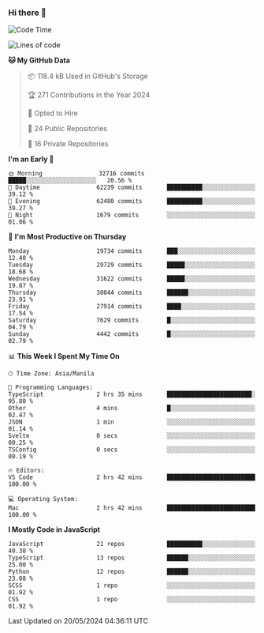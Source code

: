 ### Hi there 👋

<!--START_SECTION:waka-->
![Code Time](http://img.shields.io/badge/Code%20Time-719%20hrs%2031%20mins-blue)

![Lines of code](https://img.shields.io/badge/From%20Hello%20World%20I%27ve%20Written-64.2%20million%20lines%20of%20code-blue)

**🐱 My GitHub Data** 

> 📦 118.4 kB Used in GitHub's Storage 
 > 
> 🏆 271 Contributions in the Year 2024
 > 
> 💼 Opted to Hire
 > 
> 📜 24 Public Repositories 
 > 
> 🔑 16 Private Repositories 
 > 
**I'm an Early 🐤** 

```text
🌞 Morning                32716 commits       █████░░░░░░░░░░░░░░░░░░░░   20.56 % 
🌆 Daytime                62239 commits       ██████████░░░░░░░░░░░░░░░   39.12 % 
🌃 Evening                62480 commits       ██████████░░░░░░░░░░░░░░░   39.27 % 
🌙 Night                  1679 commits        ░░░░░░░░░░░░░░░░░░░░░░░░░   01.06 % 
```
📅 **I'm Most Productive on Thursday** 

```text
Monday                   19734 commits       ███░░░░░░░░░░░░░░░░░░░░░░   12.40 % 
Tuesday                  29729 commits       █████░░░░░░░░░░░░░░░░░░░░   18.68 % 
Wednesday                31622 commits       █████░░░░░░░░░░░░░░░░░░░░   19.87 % 
Thursday                 38044 commits       ██████░░░░░░░░░░░░░░░░░░░   23.91 % 
Friday                   27914 commits       ████░░░░░░░░░░░░░░░░░░░░░   17.54 % 
Saturday                 7629 commits        █░░░░░░░░░░░░░░░░░░░░░░░░   04.79 % 
Sunday                   4442 commits        █░░░░░░░░░░░░░░░░░░░░░░░░   02.79 % 
```


📊 **This Week I Spent My Time On** 

```text
🕑︎ Time Zone: Asia/Manila

💬 Programming Languages: 
TypeScript               2 hrs 35 mins       ████████████████████████░   95.80 % 
Other                    4 mins              █░░░░░░░░░░░░░░░░░░░░░░░░   02.47 % 
JSON                     1 min               ░░░░░░░░░░░░░░░░░░░░░░░░░   01.14 % 
Svelte                   0 secs              ░░░░░░░░░░░░░░░░░░░░░░░░░   00.25 % 
TSConfig                 0 secs              ░░░░░░░░░░░░░░░░░░░░░░░░░   00.19 % 

🔥 Editors: 
VS Code                  2 hrs 42 mins       █████████████████████████   100.00 % 

💻 Operating System: 
Mac                      2 hrs 42 mins       █████████████████████████   100.00 % 
```

**I Mostly Code in JavaScript** 

```text
JavaScript               21 repos            ██████████░░░░░░░░░░░░░░░   40.38 % 
TypeScript               13 repos            ██████░░░░░░░░░░░░░░░░░░░   25.00 % 
Python                   12 repos            ██████░░░░░░░░░░░░░░░░░░░   23.08 % 
SCSS                     1 repo              ░░░░░░░░░░░░░░░░░░░░░░░░░   01.92 % 
CSS                      1 repo              ░░░░░░░░░░░░░░░░░░░░░░░░░   01.92 % 
```




 Last Updated on 20/05/2024 04:36:11 UTC
<!--END_SECTION:waka-->

